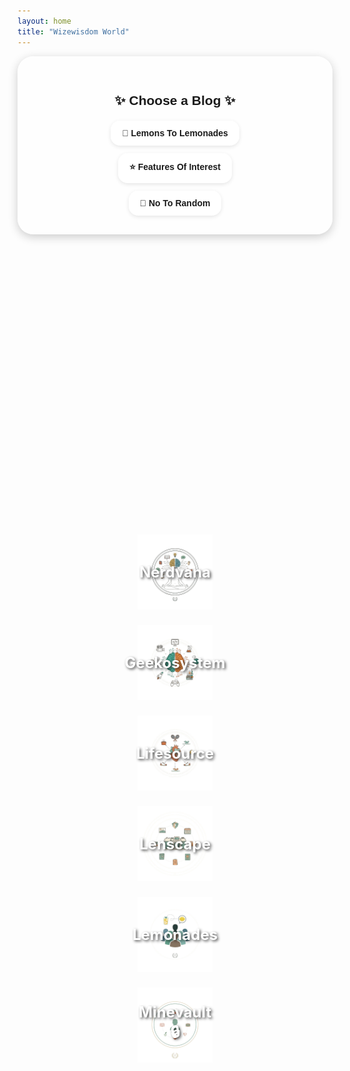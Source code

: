 ```yaml
---
layout: home
title: "Wizewisdom World"
---
```


<style>
  /* Main container */
  .blog-container {
    text-align: center;
    background: rgba(255, 255, 255, 0.6);
    padding: 30px;
    border-radius: 25px;
    max-width: 700px;
    margin: auto;
    box-shadow: 0 4px 15px rgba(0,0,0,0.2);
    font-family: Arial, sans-serif;
  }

  .links {
    display: flex;
    flex-direction: column;
    gap: 12px;
    align-items: center;
  }

  .links a {
    display: inline-block;
    background: rgba(255, 255, 255, 0.75);
    padding: 12px 18px;
    border-radius: 15px;
    text-decoration: none;
    font-weight: bold;
    box-shadow: 0 2px 6px rgba(0,0,0,0.1);
    transition: transform 0.25s ease;
  }

  .links a:hover {
    transform: scale(1.05);
  }

  /* Icon grid */
  .icon-grid {
    display: flex;
    justify-content: center;
    flex-wrap: wrap;
    gap: 25px;
    margin-top: 12vh;
  }

  .icon-card {
    position: relative;
    width: 270px;
    text-align: center;
    text-decoration: none;
    transition: transform 0.25s ease;
  }

  .icon-card img {
    width: 120px;
    height: 120px;
    display: block;
    margin: auto;
  }

  .icon-card span {
    position: absolute;
    top: 50%;
    left: 50%;
    transform: translate(-50%, -50%);
    font-size: 1.5rem;
    font-weight: bold;
    color: #fff;
    text-shadow: 2px 2px 4px rgba(0,0,0,0.7);
    pointer-events: none;
  }

  .icon-card:hover img {
    transform: scale(1.08);
  }

  /* Responsive */
  @media (max-width: 768px) {
    .icon-grid { gap: 15px; }
    .icon-card { width: 200px; }
    .icon-card img { width: 90px; height: 90px; }
    .icon-card span { font-size: 1.2rem; }
  }

  @media (max-width: 480px) {
    .icon-card { width: 150px; }
    .icon-card img { width: 70px; height: 70px; }
    .icon-card span { font-size: 1rem; }
  }
</style>

<div class="blog-container">
  <h2 style="margin-bottom: 20px;">✨ Choose a Blog ✨</h2>
  <div class="links">
    <a href="https://lemons2lemonades.blogspot.com/">🍋 Lemons To Lemonades</a>
    <a href="https://featuresofinterestcom.wordpress.com/">⭐ Features Of Interest</a>
    <a href="https://notorandom.wordpress.com/">🎲 No To Random</a>
  </div>
</div>

<div class="icon-grid">
  <a href="/nerdvana/index.html" class="icon-card">
    <img src="/assets/images/nerdvana-icon.png" alt="Nerdvana Icon">
    <span>Nerdvana</span>
  </a>

  <a href="/geekosystem/index.html" class="icon-card">
    <img src="/assets/images/geekosystem-icon.png" alt="Geekosystem Icon">
    <span>Geekosystem</span>
  </a>

  <a href="/lifestyle/index.html" class="icon-card">
    <img src="/assets/images/lifesource-icon.png" alt="Lifestyle Icon">
    <span>Lifesource</span>
  </a>

  <a href="/gallery/index.html" class="icon-card">
    <img src="/assets/images/lenscape-icon.png" alt="Gallery Icon">
    <span>Lenscape</span>
  </a>
  
  <a href="https://www.facebook.com/groups/lemons2lemonades" class="icon-card">
    <img src="/assets/images/group-icon.png" alt="Group Icon">
    <span>Lemonades</span>
  </a>
  
  <a href="/private/index.html" class="icon-card">
    <img src="/assets/images/personal-icon.png" alt="Personal Icon">
    <span>Minevault 🔒</span>
  </a>
</div>



